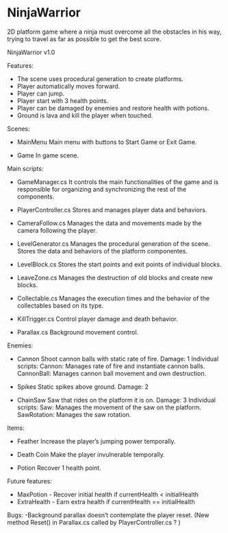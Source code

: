 # NinjaWarrior
 2D platform game where a ninja must overcome all the obstacles in his way, trying to travel as far as possible to get the best score.

NinjaWarrior v1.0

Features:
- The scene uses procedural generation to create platforms.
- Player automatically moves forward.
- Player can jump.
- Player start with 3 health points.
- Player can be damaged by enemies and restore health with potions.
- Ground is lava and kill the player when touched.

Scenes:
- MainMenu
	Main menu with buttons to Start Game or Exit Game.

- Game
	In game scene.

Main scripts:
- GameManager.cs
	It controls the main functionalities of the game and is responsible for organizing and synchronizing the rest of the components.

- PlayerController.cs
	Stores and manages player data and behaviors.

- CameraFollow.cs
	Manages the data and movements made by the camera following the player.

- LevelGenerator.cs
	Manages the procedural generation of the scene. Stores the data and behaviors of the platform componentes.

- LevelBlock.cs
	Stores the start points and exit points of individual blocks.

- LeaveZone.cs
	Manages the destruction of old blocks and create new blocks.

- Collectable.cs
	Manages the execution times and the behavior of the collectables based on its type.

- KillTrigger.cs
	Control player damage and death behavior.

- Parallax.cs
	Background movement control.

Enemies:
- Cannon
	Shoot cannon balls with static rate of fire.
	Damage: 1
	Individual scripts:
		Cannon: Manages rate of fire and instantiate cannon balls.
		CannonBall: Manages cannon ball movement and own destruction.

- Spikes
	Static spikes above ground.
	Damage: 2

- ChainSaw
	Saw that rides on the platform it is on.
	Damage: 3
	Individual scripts:
		Saw: Manages the movement of the saw on the platform.
		SawRotation: Manages the saw rotation.

Items:
- Feather
	Increase the player’s jumping power temporally.

- Death Coin
	Make the player invulnerable temporally.

- Potion
	Recover 1 health point.

Future features:
- MaxPotion - Recover initial health if currentHealth < initialHealth
- ExtraHealth - Earn extra health if currentHealth == initialHealth

Bugs:
-Background parallax doesn’t contemplate the player reset. (New method Reset() in Parallax.cs called by PlayerController.cs ? )